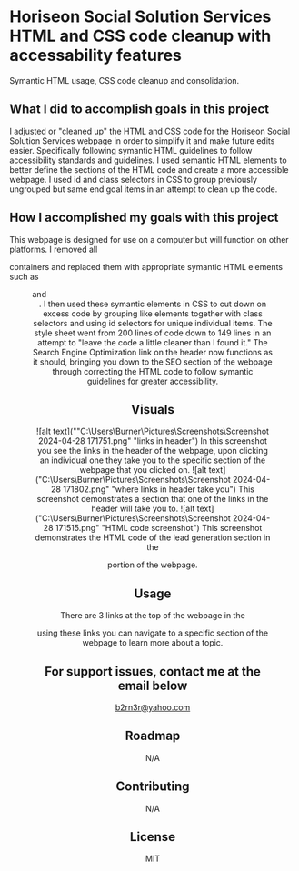 # Horiseon Social Solution Services HTML and CSS code cleanup with accessability features
Symantic HTML usage, CSS code cleanup and consolidation. 

## What I did to accomplish goals in this project
I adjusted or "cleaned up" the HTML and CSS code for the Horiseon Social Solution Services webpage in order to simplify it and make future edits easier. Specifically following symantic HTML guidelines to follow accessibility standards and guidelines. I used semantic HTML elements to better define the sections of the HTML code and create a more accessible webpage. I used id and class selectors in CSS to group previously ungrouped but same end goal items in an attempt to clean up the code.

## How I accomplished my goals with this project
This webpage is designed for use on a computer but will function on other platforms. I removed all <div> containers and replaced them with appropriate symantic HTML elements such as <section> <figure> <aside> <article> and <header>. I then used these symantic elements in CSS to cut down on excess code by grouping like elements together with class selectors and using id selectors for unique individual items. The style sheet went from 200 lines of code down to 149 lines in an attempt to "leave the code a little cleaner than I found it." The Search Engine Optimization link on the header now functions as it should, bringing you down to the SEO section of the webpage through correcting the HTML code to follow symantic guidelines for greater accessibility.

## Visuals
![alt text](""C:\Users\Burner\Pictures\Screenshots\Screenshot 2024-04-28 171751.png" "links in header")
In this screenshot you see the links in the header of the webpage, upon clicking an individual one they take you to the specific section of the webpage that you clicked on.
![alt text]("C:\Users\Burner\Pictures\Screenshots\Screenshot 2024-04-28 171802.png" "where links in header take you")
This screenshot demonstrates a section that one of the links in the header will take you to.
![alt text]("C:\Users\Burner\Pictures\Screenshots\Screenshot 2024-04-28 171515.png" "HTML code screenshot")
This screenshot demonstrates the HTML code of the lead generation section in the <aside> portion of the webpage.

## Usage
There are 3 links at the top of the webpage in the <header> using these links you can navigate to a specific section of the webpage to learn more about a topic.

## For support issues, contact me at the email below
<a href="mailto: b2rn3r@yahoo.com">b2rn3r@yahoo.com</a>

## Roadmap
N/A

## Contributing
N/A

## License
MIT

